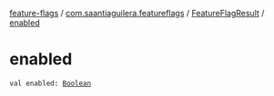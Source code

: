 [feature-flags](../../index.md) / [com.saantiaguilera.featureflags](../index.md) / [FeatureFlagResult](index.md) / [enabled](./enabled.md)

# enabled

`val enabled: `[`Boolean`](https://kotlinlang.org/api/latest/jvm/stdlib/kotlin/-boolean/index.html)